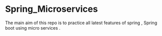 # Spring_Microservices
The main aim of this repo is to practice all latest features of spring , Spring boot using micro services .
